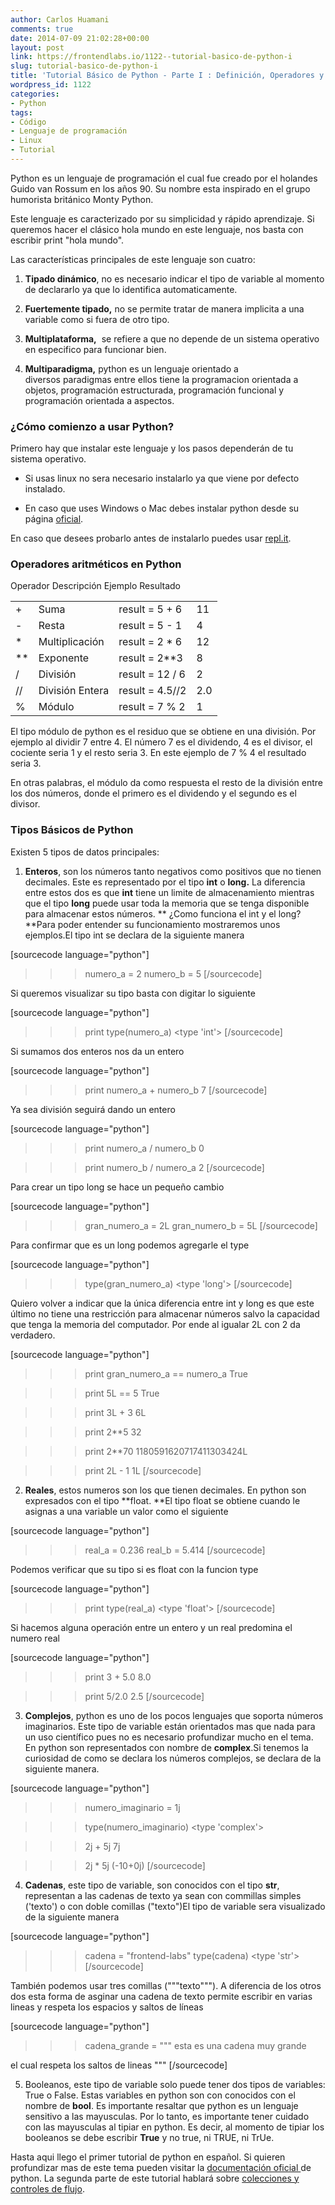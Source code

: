 ```yaml
---
author: Carlos Huamani
comments: true
date: 2014-07-09 21:02:28+00:00
layout: post
link: https://frontendlabs.io/1122--tutorial-basico-de-python-i
slug: tutorial-basico-de-python-i
title: 'Tutorial Básico de Python - Parte I : Definición, Operadores y Tipos'
wordpress_id: 1122
categories:
- Python
tags:
- Código
- Lenguaje de programación
- Linux
- Tutorial
---
```


Python es un lenguaje de programación el cual fue creado por el holandes Guido van Rossum en los años 90. Su nombre esta inspirado en el grupo humorista británico Monty Python.

Este lenguaje es caracterizado por su simplicidad y rápido aprendizaje. Si queremos hacer el clásico hola mundo en este lenguaje, nos basta con escribir print "hola mundo".

Las características principales de este lenguaje son cuatro:



	
  1. **Tipado dinámico**, no es necesario indicar el tipo de variable al momento de declararlo ya que lo identifica automaticamente.

	
  2. **Fuertemente tipado,** no se permite tratar de manera implicita a una variable como si fuera de otro tipo.

	
  3. **Multiplataforma,**  se refiere a que no depende de un sistema operativo en especifico para funcionar bien.

	
  4. **Multiparadigma,** python es un lenguaje orientado a diversos paradigmas entre ellos tiene la programacion orientada a objetos, programación estructurada, programación funcional y programación orientada a aspectos.




### ¿Cómo comienzo a usar Python?


Primero hay que instalar este lenguaje y los pasos dependerán de tu sistema operativo.



	
  * Si usas linux no sera necesario instalarlo ya que viene por defecto instalado.

	
  * En caso que uses Windows o Mac debes instalar python desde su página [oficial](https://www.python.org/download/releases/2.7.8).


En caso que desees probarlo antes de instalarlo puedes usar [repl.it](http://repl.it/languages/Python).


### Operadores aritméticos en Python


<table >

<tr >
Operador
Descripción
Ejemplo
Resultado
</tr>

<tbody >
<tr >

<td >+
</td>

<td >Suma
</td>

<td >result = 5 + 6
</td>

<td >11
</td>
</tr>
<tr >

<td >-
</td>

<td >Resta
</td>

<td >result = 5 - 1
</td>

<td >4
</td>
</tr>
<tr >

<td >*
</td>

<td >Multiplicación
</td>

<td >result = 2 * 6
</td>

<td >12
</td>
</tr>
<tr >

<td >**
</td>

<td >Exponente
</td>

<td >result = 2**3
</td>

<td >8
</td>
</tr>
<tr >

<td >/
</td>

<td >División
</td>

<td >result = 12 / 6
</td>

<td >2
</td>
</tr>
<tr >

<td >//
</td>

<td >División Entera
</td>

<td >result = 4.5//2
</td>

<td >2.0
</td>
</tr>
<tr >

<td >%
</td>

<td >Módulo
</td>

<td >result = 7 % 2
</td>

<td >1
</td>
</tr>
</tbody>
</table>
El tipo módulo de python es el residuo que se obtiene en una división. Por ejemplo al dividir 7 entre 4. El número 7 es el dividendo, 4 es el divisor, el cociente seria 1 y el resto seria 3. En este ejemplo de 7 % 4 el resultado seria 3.

En otras palabras, el módulo da como respuesta el resto de la división entre los dos números, donde el primero es el dividendo y el segundo es el divisor.


### Tipos Básicos de Python


Existen 5 tipos de datos principales:



	
  1. **Enteros**, son los números tanto negativos como positivos que no tienen decimales. Este es representado por el tipo **int** o **long.** La diferencia entre estos dos es que **int** tiene un limite de almacenamiento mientras que el tipo **long** puede usar toda la memoria que se tenga disponible para almacenar estos números.
**
¿Como funciona el int y el long?
**Para poder entender su funcionamiento mostraremos unos ejemplos.El tipo int se declara de la siguiente manera

[sourcecode language="python"]
>>> numero_a = 2
>>> numero_b = 5
[/sourcecode]

Si queremos visualizar su tipo basta con digitar lo siguiente

[sourcecode language="python"]
>>> print type(numero_a)
<type 'int'>
[/sourcecode]

Si sumamos dos enteros nos da un entero

[sourcecode language="python"]
>>> print numero_a + numero_b
7
[/sourcecode]

Ya sea división seguirá dando un entero

[sourcecode language="python"]
>>> print numero_a / numero_b
0

>>> print numero_b / numero_a
2
[/sourcecode]

Para crear un tipo long se hace un pequeño cambio

[sourcecode language="python"]
>>> gran_numero_a = 2L
>>> gran_numero_b = 5L
[/sourcecode]

Para confirmar que es un long podemos agregarle el type

[sourcecode language="python"]
>>> type(gran_numero_a)
<type 'long'>
[/sourcecode]

Quiero volver a indicar que la única diferencia entre int y long es que este último no tiene una restricción para almacenar números salvo la capacidad que tenga la memoria del computador. Por ende al igualar 2L con 2 da verdadero.

[sourcecode language="python"]
>>> print gran_numero_a == numero_a
True

>>> print 5L == 5
True

>>> print 3L + 3
6L

>>> print 2**5
32

>>> print 2**70
1180591620717411303424L

>>> print 2L - 1
1L
[/sourcecode]



	
  2. **Reales**, estos numeros son los que tienen decimales. En python son expresados con el tipo **float. **El tipo float se obtiene cuando le asignas a una variable un valor como el siguiente

[sourcecode language="python"]
>>> real_a = 0.236
>>> real_b = 5.414
[/sourcecode]

Podemos verificar que su tipo si es float con la funcion type

[sourcecode language="python"]
>>> print type(real_a)
<type 'float'>
[/sourcecode]

Si hacemos alguna operación entre un entero y un real predomina el numero real

[sourcecode language="python"]
>>> print 3 + 5.0
8.0

>>> print 5/2.0
2.5
[/sourcecode]



	
  3. **Complejos**, python es uno de los pocos lenguajes que soporta números imaginarios. Este tipo de variable están orientados mas que nada para un uso científico pues no es necesario profundizar mucho en el tema. En python son representados con nombre de **complex**.Si tenemos la curiosidad de como se declara los números complejos, se declara de la siguiente manera.

[sourcecode language="python"]
>>> numero_imaginario = 1j

>>> type(numero_imaginario)
<type 'complex'>

>>> 2j + 5j
7j

>>> 2j * 5j
(-10+0j)
[/sourcecode]



	
  4. **Cadenas**, este tipo de variable, son conocidos con el tipo **str**, representan a las cadenas de texto ya sean con commillas simples ('texto') o con doble comillas ("texto")El tipo de variable sera visualizado de la siguiente manera

[sourcecode language="python"]
>>> cadena =  "frontend-labs"
>>> type(cadena)
<type 'str'>
[/sourcecode]

También podemos usar tres comillas ("""texto"""). A diferencia de los otros dos esta forma de asginar una cadena de texto permite escribir en varias lineas y respeta los espacios y saltos de líneas

[sourcecode language="python"]
>>> cadena_grande = """
esta es una cadena muy grande

el cual respeta los saltos de lineas
"""
[/sourcecode]



	
  5. Booleanos, este tipo de variable solo puede tener dos tipos de variables: True o False. Estas variables en python son con conocidos con el nombre de **bool**. Es importante resaltar que python es un lenguaje sensitivo a las mayusculas. Por lo tanto, es importante tener cuidado con las mayusculas al tipiar en python. Es decir, al momento de tipiar los booleanos se debe escribir **True** y no true, ni TRUE, ni TrUe.


Hasta aqui llego el primer tutorial de python en español. Si quieren profundizar mas de este tema pueden visitar la [documentación oficial ](https://docs.python.org/2.7/tutorial/introduction.html)de python. La segunda parte de este tutorial hablará sobre [colecciones y controles de flujo](https://frontendlabs.io/1162--tutorial-basico-de-python-parte-ii-colecciones-y-controles-de-flujo).
